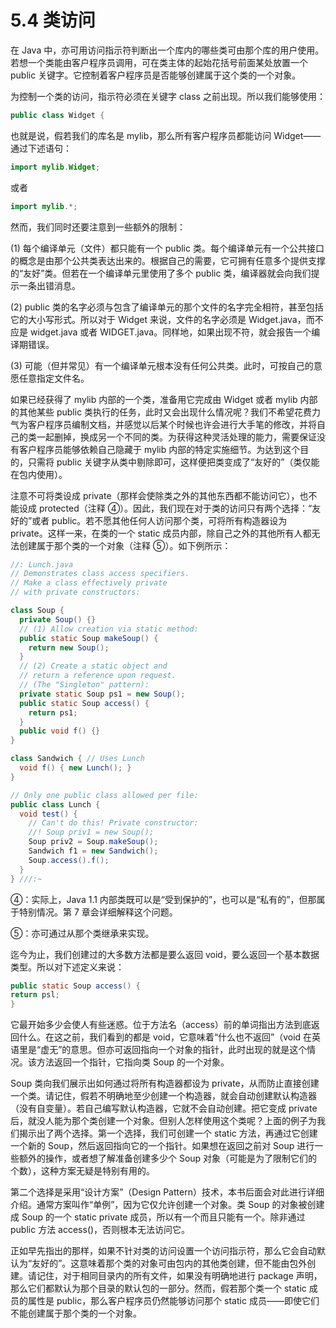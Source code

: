 # 5.4 类访问

在 Java 中，亦可用访问指示符判断出一个库内的哪些类可由那个库的用户使用。若想一个类能由客户程序员调用，可在类主体的起始花括号前面某处放置一个 public 关键字。它控制着客户程序员是否能够创建属于这个类的一个对象。

为控制一个类的访问，指示符必须在关键字 class 之前出现。所以我们能够使用：

```java
public class Widget {
```

也就是说，假若我们的库名是 mylib，那么所有客户程序员都能访问 Widget——通过下述语句：

```java
import mylib.Widget;
```

或者

```java
import mylib.*;
```

然而，我们同时还要注意到一些额外的限制：

(1) 每个编译单元（文件）都只能有一个 public 类。每个编译单元有一个公共接口的概念是由那个公共类表达出来的。根据自己的需要，它可拥有任意多个提供支撑的“友好”类。但若在一个编译单元里使用了多个 public 类，编译器就会向我们提示一条出错消息。

(2) public 类的名字必须与包含了编译单元的那个文件的名字完全相符，甚至包括它的大小写形式。所以对于 Widget 来说，文件的名字必须是 Widget.java，而不应是 widget.java 或者 WIDGET.java。同样地，如果出现不符，就会报告一个编译期错误。

(3) 可能（但并常见）有一个编译单元根本没有任何公共类。此时，可按自己的意愿任意指定文件名。

如果已经获得了 mylib 内部的一个类，准备用它完成由 Widget 或者 mylib 内部的其他某些 public 类执行的任务，此时又会出现什么情况呢？我们不希望花费力气为客户程序员编制文档，并感觉以后某个时候也许会进行大手笔的修改，并将自己的类一起删掉，换成另一个不同的类。为获得这种灵活处理的能力，需要保证没有客户程序员能够依赖自己隐藏于 mylib 内部的特定实施细节。为达到这个目的，只需将 public 关键字从类中剔除即可，这样便把类变成了“友好的”（类仅能在包内使用）。

注意不可将类设成 private（那样会使除类之外的其他东西都不能访问它），也不能设成 protected（注释 ④）。因此，我们现在对于类的访问只有两个选择：“友好的”或者 public。若不愿其他任何人访问那个类，可将所有构造器设为 private。这样一来，在类的一个 static 成员内部，除自己之外的其他所有人都无法创建属于那个类的一个对象（注释 ⑤）。如下例所示：

```java
//: Lunch.java
// Demonstrates class access specifiers.
// Make a class effectively private
// with private constructors:

class Soup {
  private Soup() {}
  // (1) Allow creation via static method:
  public static Soup makeSoup() {
    return new Soup();
  }
  // (2) Create a static object and
  // return a reference upon request.
  // (The "Singleton" pattern):
  private static Soup ps1 = new Soup();
  public static Soup access() {
    return ps1;
  }
  public void f() {}
}

class Sandwich { // Uses Lunch
  void f() { new Lunch(); }
}

// Only one public class allowed per file:
public class Lunch {
  void test() {
    // Can't do this! Private constructor:
    //! Soup priv1 = new Soup();
    Soup priv2 = Soup.makeSoup();
    Sandwich f1 = new Sandwich();
    Soup.access().f();
  }
} ///:~
```

④：实际上，Java 1.1 内部类既可以是“受到保护的”，也可以是“私有的”，但那属于特别情况。第 7 章会详细解释这个问题。

⑤：亦可通过从那个类继承来实现。

迄今为止，我们创建过的大多数方法都是要么返回 void，要么返回一个基本数据类型。所以对下述定义来说：

```java
public static Soup access() {
return psl;
}
```

它最开始多少会使人有些迷惑。位于方法名（access）前的单词指出方法到底返回什么。在这之前，我们看到的都是 void，它意味着“什么也不返回”（void 在英语里是“虚无”的意思。但亦可返回指向一个对象的指针，此时出现的就是这个情况。该方法返回一个指针，它指向类 Soup 的一个对象。

Soup 类向我们展示出如何通过将所有构造器都设为 private，从而防止直接创建一个类。请记住，假若不明确地至少创建一个构造器，就会自动创建默认构造器（没有自变量）。若自己编写默认构造器，它就不会自动创建。把它变成 private 后，就没人能为那个类创建一个对象。但别人怎样使用这个类呢？上面的例子为我们揭示出了两个选择。第一个选择，我们可创建一个 static 方法，再通过它创建一个新的 Soup，然后返回指向它的一个指针。如果想在返回之前对 Soup 进行一些额外的操作，或者想了解准备创建多少个 Soup 对象（可能是为了限制它们的个数），这种方案无疑是特别有用的。

第二个选择是采用“设计方案”（Design Pattern）技术，本书后面会对此进行详细介绍。通常方案叫作“单例”，因为它仅允许创建一个对象。类 Soup 的对象被创建成 Soup 的一个 static private 成员，所以有一个而且只能有一个。除非通过 public 方法 access()，否则根本无法访问它。

正如早先指出的那样，如果不针对类的访问设置一个访问指示符，那么它会自动默认为“友好的”。这意味着那个类的对象可由包内的其他类创建，但不能由包外创建。请记住，对于相同目录内的所有文件，如果没有明确地进行 package 声明，那么它们都默认为那个目录的默认包的一部分。然而，假若那个类一个 static 成员的属性是 public，那么客户程序员仍然能够访问那个 static 成员——即使它们不能创建属于那个类的一个对象。
